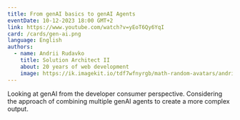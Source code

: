 ```yaml
---
title: From genAI basics to genAI Agents
eventDate: 10-12-2023 18:00 GMT+2
link: https://www.youtube.com/watch?v=yEoT6Qy6YqI
card: /cards/gen-ai.png
language: English
authors:
  - name: Andrii Rudavko
    title: Solution Architect II
    about: 20 years of web development
    image: https://ik.imagekit.io/tdf7wfnyrgb/math-random-avatars/andrill_rudavko_xdbEZ7Vii.png?updatedAt=1694106853404
---
```


Looking at genAI from the developer consumer perspective. Considering the approach of combining multiple genAI agents to create a more complex output.
